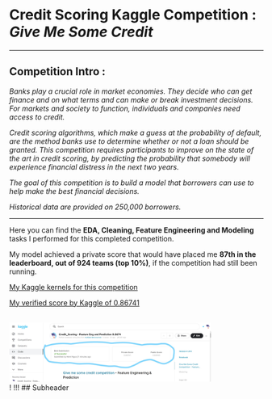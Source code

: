 # Credit Scoring Kaggle Competition : *Give Me Some Credit*
---

## Competition Intro : 
*Banks play a crucial role in market economies. They decide who can get finance and on what terms and can make or break investment decisions. For markets and society to function, individuals and companies need access to credit.* 

*Credit scoring algorithms, which make a guess at the probability of default, are the method banks use to determine whether or not a loan should be granted. This competition requires participants to improve on the state of the art in credit scoring, by predicting the probability that somebody will experience financial distress in the next two years.*

*The goal of this competition is to build a model that borrowers can use to help make the best financial decisions.*

*Historical data are provided on 250,000 borrowers.*

---

Here you can find the **EDA, Cleaning, Feature Engineering and Modeling** tasks I performed for this completed competition.

My model achieved a private score that would have placed me **87th in the leaderboard, out of 924 teams (top 10%)**, if the competition had still been running.

[My Kaggle kernels for this competition](https://www.kaggle.com/jamesngoa/code)


[My verified score by Kaggle of 0.86741](https://www.kaggle.com/jamesngoa/credit-scoring-feature-eng-and-prediction-0-8674)

<br>
<img src="2021-05-27 (3)_LI.jpg" alt="Figure 1" style="width: 400px;"/>
<br>
!
!!!
## Subheader